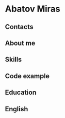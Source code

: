# Abatov Miras


## Contacts


## About me


## Skills


## Code example



## Education


## English